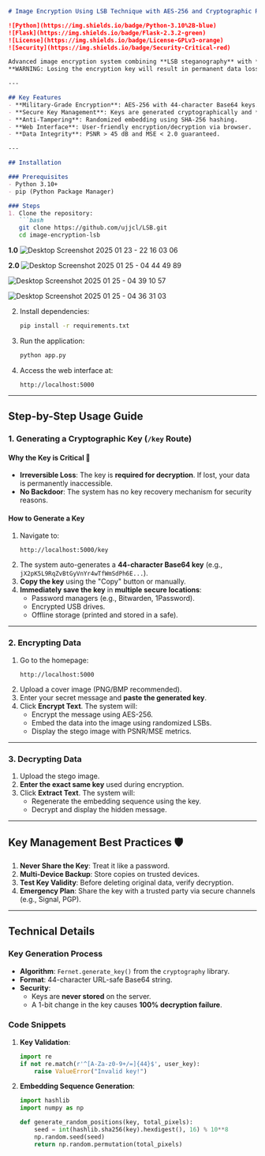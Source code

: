 ```markdown
# Image Encryption Using LSB Technique with AES-256 and Cryptographic Randomization

![Python](https://img.shields.io/badge/Python-3.10%2B-blue)
![Flask](https://img.shields.io/badge/Flask-2.3.2-green)
![License](https://img.shields.io/badge/License-GPLv3-orange)
![Security](https://img.shields.io/badge/Security-Critical-red)

Advanced image encryption system combining **LSB steganography** with **AES-256 encryption** and cryptographic randomization.  
**WARNING: Losing the encryption key will result in permanent data loss!** 🔐

---

## Key Features
- **Military-Grade Encryption**: AES-256 with 44-character Base64 keys.
- **Secure Key Management**: Keys are generated cryptographically and **never stored**.
- **Anti-Tampering**: Randomized embedding using SHA-256 hashing.
- **Web Interface**: User-friendly encryption/decryption via browser.
- **Data Integrity**: PSNR > 45 dB and MSE < 2.0 guaranteed.

---

## Installation

### Prerequisites
- Python 3.10+
- pip (Python Package Manager)

### Steps
1. Clone the repository:
   ```bash
   git clone https://github.com/ujjcl/LSB.git
   cd image-encryption-lsb
   ```

**1.0**
![Desktop Screenshot 2025 01 23 - 22 16 03 06](https://github.com/user-attachments/assets/d0c3fe4a-6435-4cec-8f5b-19330e3e87bc)

**2.0**
![Desktop Screenshot 2025 01 25 - 04 44 49 89](https://github.com/user-attachments/assets/0151aca7-078c-4b7f-982b-0f290fe9c5b3)

![Desktop Screenshot 2025 01 25 - 04 39 10 57](https://github.com/user-attachments/assets/d57e7010-bca3-4373-b7d3-71a70804a9f6)

![Desktop Screenshot 2025 01 25 - 04 36 31 03](https://github.com/user-attachments/assets/b3e970f8-a6e6-450f-a5d7-fb3964af29cd)


2. Install dependencies:
   ```bash
   pip install -r requirements.txt
   ```

3. Run the application:
   ```bash
   python app.py
   ```

4. Access the web interface at:
   ```
   http://localhost:5000
   ```

---

## Step-by-Step Usage Guide

### 1. Generating a Cryptographic Key (`/key` Route)
#### Why the Key is Critical 🔑
- **Irreversible Loss**: The key is **required for decryption**. If lost, your data is permanently inaccessible.
- **No Backdoor**: The system has no key recovery mechanism for security reasons.

#### How to Generate a Key
1. Navigate to:
   ```
   http://localhost:5000/key
   ```
2. The system auto-generates a **44-character Base64 key** (e.g., `jX2pK5L9RqZvBtGyVnYr4wTfWmSdPh6E...`).
3. **Copy the key** using the "Copy" button or manually.
4. **Immediately save the key** in **multiple secure locations**:
   - Password managers (e.g., Bitwarden, 1Password).
   - Encrypted USB drives.
   - Offline storage (printed and stored in a safe).

---

### 2. Encrypting Data
1. Go to the homepage:
   ```
   http://localhost:5000
   ```
2. Upload a cover image (PNG/BMP recommended).
3. Enter your secret message and **paste the generated key**.
4. Click **Encrypt Text**. The system will:
   - Encrypt the message using AES-256.
   - Embed the data into the image using randomized LSBs.
   - Display the stego image with PSNR/MSE metrics.

---

### 3. Decrypting Data
1. Upload the stego image.
2. **Enter the exact same key** used during encryption.
3. Click **Extract Text**. The system will:
   - Regenerate the embedding sequence using the key.
   - Decrypt and display the hidden message.

---

## Key Management Best Practices 🛡️
1. **Never Share the Key**: Treat it like a password.
2. **Multi-Device Backup**: Store copies on trusted devices.
3. **Test Key Validity**: Before deleting original data, verify decryption.
4. **Emergency Plan**: Share the key with a trusted party via secure channels (e.g., Signal, PGP).

---

## Technical Details

### Key Generation Process
- **Algorithm**: `Fernet.generate_key()` from the `cryptography` library.
- **Format**: 44-character URL-safe Base64 string.
- **Security**:
  - Keys are **never stored** on the server.
  - A 1-bit change in the key causes **100% decryption failure**.

### Code Snippets
1. **Key Validation**:
   ```python
   import re
   if not re.match(r'^[A-Za-z0-9+/=]{44}$', user_key):
       raise ValueError("Invalid key!")
   ```

2. **Embedding Sequence Generation**:
   ```python
   import hashlib
   import numpy as np

   def generate_random_positions(key, total_pixels):
       seed = int(hashlib.sha256(key).hexdigest(), 16) % 10**8
       np.random.seed(seed)
       return np.random.permutation(total_pixels)
   ```
